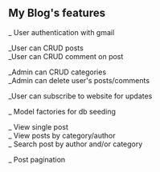 ## My Blog's features

_ User authentication with gmail<br/>

_User can CRUD posts <br/>
_User can CRUD comment on post <br/>

_Admin can CRUD categories <br/>
_Admin can delete user's posts/comments

_User can subscribe to website for updates <br/>

_ Model factories for db seeding <br>

_ View single post <br/>
_ View posts by category/author <br/>
_ Search post by author and/or category <br/>

_ Post pagination <br/>

